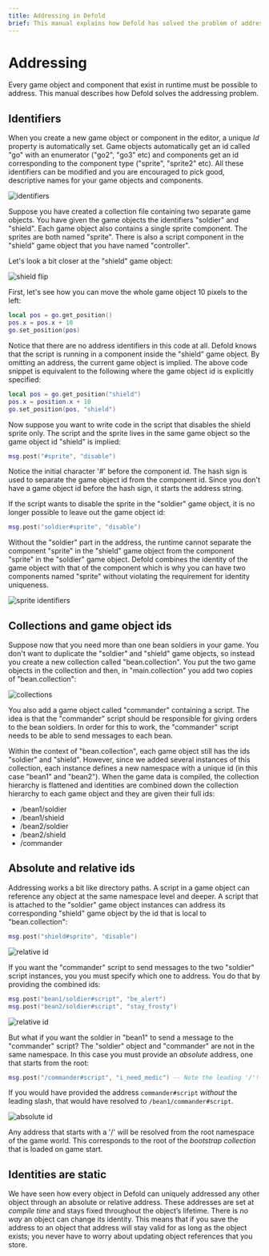 ```yaml
---
title: Addressing in Defold
brief: This manual explains how Defold has solved the problem of addressing.
---
```


# Addressing

Every game object and component that exist in runtime must be possible to address. This manual describes how Defold solves the addressing problem.

## Identifiers

When you create a new game object or component in the editor, a unique *Id* property is automatically set. Game objects automatically get an id called "go" with an enumerator ("go2", "go3" etc) and components get an id corresponding to the component type ("sprite", "sprite2" etc). All these identifiers can be modified and you are encouraged to pick good, descriptive names for your game objects and components.

![identifiers](images/addressing/identifiers.png)

Suppose you have created a collection file containing two separate game objects. You have given the game objects the identifiers "soldier" and "shield". Each game object also contains a single sprite component. The sprites are both named "sprite". There is also a script component in the "shield" game object that you have named "controller".

Let's look a bit closer at the "shield" game object:

![shield flip](images/addressing/shield_script.png)

First, let's see how you can move the whole game object 10 pixels to the left:

```lua
local pos = go.get_position()
pos.x = pos.x + 10
go.set_position(pos)
```

Notice that there are no address identifiers in this code at all. Defold knows that the script is running in a component inside the "shield" game object. By omitting an address, the current game object is implied. The above code snippet is equivalent to the following where the game object id is explicitly specified:

```lua
local pos = go.get_position("shield")
pos.x = position.x + 10
go.set_position(pos, "shield")
```

Now suppose you want to write code in the script that disables the shield sprite only. The script and the sprite lives in the same game object so the game object id "shield" is implied:

```lua
msg.post("#sprite", "disable")
```

Notice the initial character '#' before the component id. The hash sign is used to separate the game object id from the component id. Since you don't have a game object id before the hash sign, it starts the address string.

If the script wants to disable the sprite in the "soldier" game object, it is no longer possible to leave out the game object id:

```lua
msg.post("soldier#sprite", "disable")
```

Without the "soldier" part in the address, the runtime cannot separate the component "sprite" in the "shield" game object from the component "sprite" in the "soldier" game object. Defold combines the identity of the game object with that of the component which is why you can have two components named "sprite" without violating the requirement for identity uniqueness.

![sprite identifiers](images/addressing/sprites.png)

## Collections and game object ids

Suppose now that you need more than one bean soldiers in your game. You don't want to duplicate the "soldier" and "shield" game objects, so instead you create a new collection called "bean.collection". You put the two game objects in the collection and then, in "main.collection" you add two copies of "bean.collection":

![collections](images/addressing/collections.png)

You also add a game object called "commander" containing a script. The idea is that the "commander" script should be responsible for giving orders to the bean soldiers. In order for this to work, the "commander" script needs to be able to send messages to each bean.

Within the context of "bean.collection", each game object still has the ids "soldier" and "shield". However, since we added several instances of this collection, each instance defines a new namespace with a unique id (in this case "bean1" and "bean2"). When the game data is compiled, the collection hierarchy is flattened and identities are combined down the collection hierarchy to each game object and they are given their full ids:

- /bean1/soldier
- /bean1/shield
- /bean2/soldier
- /bean2/shield
- /commander

## Absolute and relative ids

Addressing works a bit like directory paths. A script in a game object can reference any object at the same namespace level and deeper. A script that is attached to the "soldier" game object instances can address its corresponding "shield" game object by the id that is local to "bean.collection":

```lua
msg.post("shield#sprite", "disable")
```

![relative id](images/addressing/relative_same.png)

If you want the "commander" script to send messages to the two "soldier" script instances, you you must specify which one to address. You do that by providing the combined ids:

```lua
msg.post("bean1/soldier#script", "be_alert")
msg.post("bean2/soldier#script", "stay_frosty")
```

![relative id](images/addressing/relative.png)

But what if you want the soldier in "bean1" to send a message to the "commander" script? The "soldier" object and "commander" are not in the same namespace. In this case you must provide an *absolute* address, one that starts from the root:

```lua
msg.post("/commander#script", "i_need_medic") -- Note the leading '/'!
```

If you would have provided the address `commander#script` *without* the leading slash, that would have resolved to `/bean1/commander#script`.

![absolute id](images/addressing/absolute.png)

Any address that starts with a '/' will be resolved from the root namespace of the game world. This corresponds to the root of the *bootstrap collection* that is loaded on game start.

## Identities are static

We have seen how every object in Defold can uniquely addressed any other object through an absolute or relative address. These addresses are set at *compile time* and stays fixed throughout the object’s lifetime. There is *no way* an object can change its identity. This means that if you save the address to an object that address will stay valid for as long as the object exists; you never have to worry about updating object references that you store.

